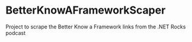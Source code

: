 # BetterKnowAFrameworkScaper
Project to scrape the Better Know a Framework links from the .NET Rocks podcast
